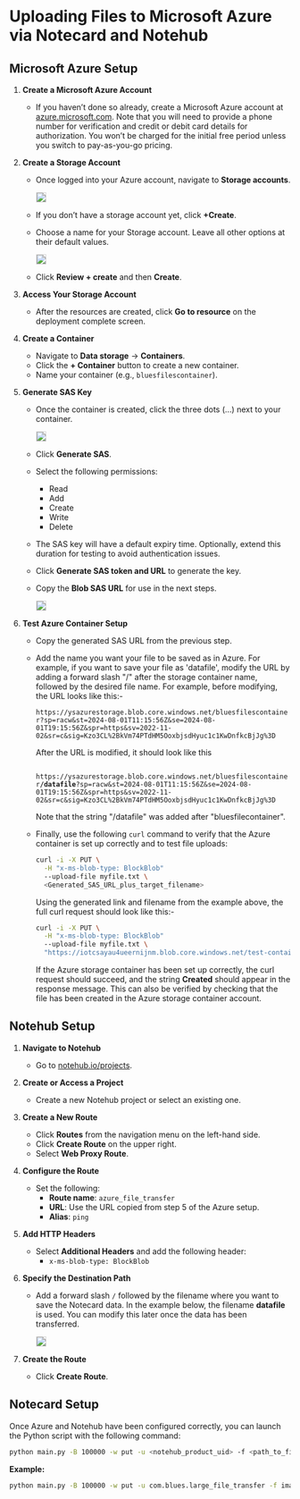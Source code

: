 # Uploading Files to Microsoft Azure via Notecard and Notehub

## Microsoft Azure Setup

1. **Create a Microsoft Azure Account**
   - If you haven’t done so already, create a Microsoft Azure account at [azure.microsoft.com](https://azure.microsoft.com). Note that you will need to provide a phone number for verification and credit or debit card details for authorization. You won’t be charged for the initial free period unless you switch to pay-as-you-go pricing.

2. **Create a Storage Account**
   - Once logged into your Azure account, navigate to **Storage accounts**.

     <img src="azure_images/azure_storage_accounts.png" style="border: 1px solid lightgray;">

   - If you don’t have a storage account yet, click **+Create**.
   - Choose a name for your Storage account. Leave all other options at their default values.

     <img src="azure_images/azure_create_storage_account.png" style="border: 1px solid lightgray;">

   - Click **Review + create** and then **Create**.

3. **Access Your Storage Account**
   - After the resources are created, click **Go to resource** on the deployment complete screen.

4. **Create a Container**
   - Navigate to **Data storage** → **Containers**.
   - Click the **+ Container** button to create a new container.
   - Name your container (e.g., `bluesfilescontainer`).

5. **Generate SAS Key**
   - Once the container is created, click the three dots (…) next to your container.

     <img src="azure_images/azure_generate_sas_key_1.png" style="border: 1px solid lightgray;">

   - Click **Generate SAS**.
   - Select the following permissions:
     - Read
     - Add
     - Create
     - Write
     - Delete
   - The SAS key will have a default expiry time. Optionally, extend this duration for testing to avoid authentication issues.
   - Click **Generate SAS token and URL** to generate the key.
   - Copy the **Blob SAS URL** for use in the next steps.

     <img src="azure_images/azure_generate_sas_key_2.png" style="border: 1px solid lightgray;">


6. **Test Azure Container Setup**
   - Copy the generated SAS URL from the previous step.
   - Add the name you want your file to be saved as in Azure. For example, if you want to save your file as 'datafile', modify the URL by adding a forward slash "/" after the storage container name, followed by the desired file name. For example, before modifying, the URL looks like this:-

     `
     https://ysazurestorage.blob.core.windows.net/bluesfilescontainer?sp=racw&st=2024-08-01T11:15:56Z&se=2024-08-01T19:15:56Z&spr=https&sv=2022-11-02&sr=c&sig=Kzo3CL%2BkVm74PTdHM5OoxbjsdHyuc1c1KwDnfkcBjJg%3D
     `

     After the URL is modified, it should look like this

     `
     https://ysazurestorage.blob.core.windows.net/bluesfilescontainer`**`/datafile`**`?sp=racw&st=2024-08-01T11:15:56Z&se=2024-08-01T19:15:56Z&spr=https&sv=2022-11-02&sr=c&sig=Kzo3CL%2BkVm74PTdHM5OoxbjsdHyuc1c1KwDnfkcBjJg%3D
     `

     Note that the string "/datafile" was added after "bluesfilecontainer".

   - Finally, use the following `curl` command to verify that the Azure container is set up correctly and to test file uploads:

     ```bash
     curl -i -X PUT \
       -H "x-ms-blob-type: BlockBlob"
       --upload-file myfile.txt \
       <Generated_SAS_URL_plus_target_filename>
     ```


     Using the generated link and filename from the example above, the full curl request should look like this:-

     ```bash
     curl -i -X PUT \
       -H "x-ms-blob-type: BlockBlob"
       --upload-file myfile.txt \
       "https://iotcsayau4ueernijnm.blob.core.windows.net/test-container-20240719/myfile.txt?sp=r&st=2024-07-19T21:20:38Z&se=2024-07-20T05:20:38Z&spr=https&sv=2022-11-02&sr=c&sig=muUfzJZG1K635lTDft0yFyQm4ryQxFU9LsXH4XzrU28%3D"
     ```

     If the Azure storage container has been set up correctly, the curl request should succeed, and the string **Created** should appear in the response message. This can also be verified by checking that the file has been created in the Azure storage container account.

## Notehub Setup

1. **Navigate to Notehub**
   - Go to [notehub.io/projects](https://notehub.io/projects).

2. **Create or Access a Project**
   - Create a new Notehub project or select an existing one.

3. **Create a New Route**
   - Click **Routes** from the navigation menu on the left-hand side.
   - Click **Create Route** on the upper right.
   - Select **Web Proxy Route**.

4. **Configure the Route**
   - Set the following:
     - **Route name**: `azure_file_transfer`
     - **URL**: Use the URL copied from step 5 of the Azure setup.
     - **Alias**: `ping`

5. **Add HTTP Headers**
   - Select **Additional Headers** and add the following header:
     - `x-ms-blob-type: BlockBlob`

6. **Specify the Destination Path**
   - Add a forward slash `/` followed by the filename where you want to save the Notecard data. In the example below, the filename **datafile** is used. You can modify this later once the data has been transferred.

     <img src="azure_images/azure_notehub_setup.png" style="border: 1px solid lightgray;">


7. **Create the Route**
   - Click **Create Route**.

## Notecard Setup

Once Azure and Notehub have been configured correctly, you can launch the Python script with the following command:

```bash
python main.py -B 100000 -w put -u <notehub_product_uid> -f <path_to_file_to_send>
```

**Example:**

```bash
python main.py -B 100000 -w put -u com.blues.large_file_transfer -f image.png -p /dev/tty.usbmodemNOTE1
```
